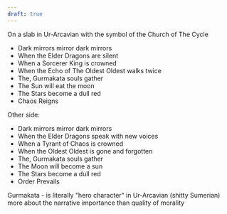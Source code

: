 ```yaml
---
draft: true
---
```

On a slab in Ur-Arcavian with the symbol of the Church of The Cycle

- Dark mirrors mirror dark mirrors
- When the Elder Dragons are silent
- When a Sorcerer King is crowned
- When the Echo of The Oldest Oldest walks twice
- The, Gurmakata souls gather
- The Sun will eat the moon
- The Stars become a dull red
- Chaos Reigns

Other side:

- Dark mirrors mirror dark mirrors
- When the Elder Dragons speak with new voices
- When a Tyrant of Chaos is crowned
- When the Oldest Oldest is gone and forgotten
- The, Gurmakata souls gather
- The Moon will become a sun
- The Stars become a dull red
- Order Prevails

Gurmakata - is literally "hero character" in Ur-Arcavian (shitty Sumerian) more about the narrative importance than quality of morality